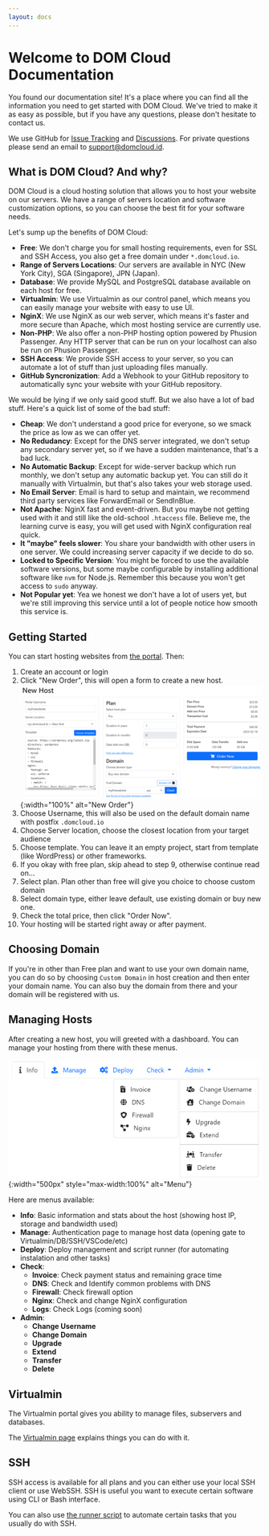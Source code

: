 ```yaml
---
layout: docs
---
```


# Welcome to DOM Cloud Documentation

You found our documentation site! It's a place where you can find all the information you need to get started with DOM Cloud. We've tried to make it as easy as possible, but if you have any questions, please don't hesitate to contact us.

We use GitHub for [Issue Tracking](https://github.com/domcloud/domcloud-io/issues) and [Discussions](https://github.com/domcloud/domcloud-io/discussions). For private questions please send an email to [support@domcloud.id](mailto:support@domcloud.id).

## What is DOM Cloud? And why?

DOM Cloud is a cloud hosting solution that allows you to host your website on our servers. We have a range of servers location and software customization options, so you can choose the best fit for your software needs.

Let's sump up the benefits of DOM Cloud:

+ **Free**: We don't charge you for small hosting requirements, even for SSL and SSH Access, you also get a free domain under `*.domcloud.io`.
+ **Range of Servers Locations**: Our servers are available in NYC (New York City), SGA (Singapore), JPN (Japan).
+ **Database**: We provide MySQL and PostgreSQL database available on each host for free.
+ **Virtualmin**: We use Virtualmin as our control panel, which means you can easily manage your website with easy to use UI.
+ **NginX**: We use NginX as our web server, which means it's faster and more secure than Apache, which most hosting service are currently use.
+ **Non-PHP**: We also offer a non-PHP hosting option powered by Phusion Passenger. Any HTTP server that can be run on your localhost can also be run on Phusion Passenger.
+ **SSH Access**: We provide SSH access to your server, so you can automate a lot of stuff than just uploading files manually.
+ **GitHub Syncronization**: Add a Webhook to your GitHub repository to automatically sync your website with your GitHub repository.

We would be lying if we only said good stuff. But we also have a lot of bad stuff. Here's a quick list of some of the bad stuff:

+ **Cheap**: We don't understand a good price for everyone, so we smack the price as low as we can offer yet.
+ **No Redudancy**: Except for the DNS server integrated, we don't setup any secondary server yet, so if we have a sudden maintenance, that's a bad luck.
+ **No Automatic Backup**: Except for wide-server backup which run monthly, we don't setup any automatic backup yet. You can still do it manually with Virtualmin, but that's also takes your web storage used.
+ **No Email Server**: Email is hard to setup and maintain, we recommend third party services like ForwardEmail or SendInBlue.
+ **Not Apache**: NginX fast and event-driven. But you maybe not getting used with it and still like the old-school `.htaccess` file. Believe me, the learning curve is easy, you will get used with NginX configuration real quick.
+ **It "maybe" feels slower**: You share your bandwidth with other users in one server. We could increasing server capacity if we decide to do so.
+ **Locked to Specific Version**: You might be forced to use the available software versions, but some maybe configurable by installing additional software like `nvm` for Node.js. Remember this because you won't get access to `sudo` anyway.
+ **Not Popular yet**: Yea we honest we don't have a lot of users yet, but we're still improving this service until a lot of people notice how smooth this service is.

## Getting Started

You can start hosting websites from [the portal](https://my.domcloud.co/login). Then:

1. Create an account or login
2. Click "New Order", this will open a form to create a new host. ![](/assets/images/new-purchase.png){:width="100%" alt="New Order"}
3. Choose Username, this will also be used on the default domain name with postfix `.domcloud.io`
4. Choose Server location, choose the closest location from your target audience
5. Choose template. You can leave it an empty project, start from template (like WordPress) or other frameworks.
6. If you okay with free plan, skip ahead to step 9, otherwise continue read on...
7. Select plan. Plan other than free will give you choice to choose custom domain
8. Select domain type, either leave default, use existing domain or buy new one.
9. Check the total price, then click "Order Now".
10. Your hosting will be started right away or after payment.

## Choosing Domain

If you're in other than Free plan and want to use your own domain name, you can do so by choosing `Custom Domain` in host creation and then enter your domain name. You can also buy the domain from there and your domain will be registered with us.

## Managing Hosts

After creating a new host, you will greeted with a dashboard. You can manage your hosting from there with these menus.

![](/assets/images/menu.png){:width="500px" style="max-width:100%" alt="Menu"}

Here are menus available:

+ **Info**: Basic information and stats about the host (showing host IP, storage and bandwidth used)
+ **Manage**: Authentication page to manage host data (opening gate to Virtualmin/DB/SSH/VSCode/etc)
+ **Deploy**: Deploy management and script runner (for automating instalation and other tasks)
+ **Check**:
  + **Invoice**: Check payment status and remaining grace time
  + **DNS**: Check and Identify common problems with DNS
  + **Firewall**: Check firewall option
  + **Nginx**: Check and change NginX configuration
  + **Logs**: Check Logs (coming soon)
+ **Admin**:
  + **Change Username**
  + **Change Domain**
  + **Upgrade**
  + **Extend**
  + **Transfer**
  + **Delete**

## Virtualmin

The Virtualmin portal gives you ability to manage files, subservers and databases.

The [Virtualmin page](/docs/virtualmin) explains things you can do with it.

## SSH

SSH access is available for all plans and you can either use your local SSH client or use WebSSH. SSH is useful you want to execute certain software using CLI or Bash interface.

You can also use [the runner script](/docs/runner) to automate certain tasks that you usually do with SSH.

